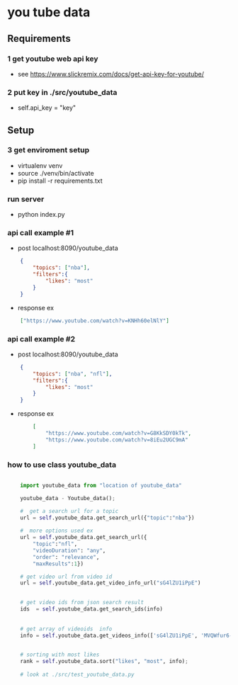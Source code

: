 # you tube data

## Requirements
### 1 get youtube web api key
* see https://www.slickremix.com/docs/get-api-key-for-youtube/

###  2 put key in ./src/youtube_data
* self.api_key = "key"

## Setup
### 3 get enviroment setup
* virtualenv venv
* source ./venv/bin/activate
* pip install -r requirements.txt

### run server
* python index.py

### api call example #1
* post localhost:8090/youtube_data
```json
    { 
        "topics": ["nba"],
        "filters":{
            "likes": "most"     
        }
    } 
```
* response ex
```json
    ["https://www.youtube.com/watch?v=KNHh60elNlY"]
```

### api call example #2 
* post localhost:8090/youtube_data
```json
    { 
        "topics": ["nba", "nfl"],
        "filters":{
            "likes": "most"     
        }
    } 
```
* response ex
```json
        [
            "https://www.youtube.com/watch?v=G8KkSDY0kTk", 
            "https://www.youtube.com/watch?v=8iEu2UGC9mA"
        ]
```


### how to use class youtube_data

```python

    import youtube_data from "location of youtube_data"

    youtube_data - Youtube_data();

    #  get a search url for a topic
    url = self.youtube_data.get_search_url({"topic":"nba"})
    
    #  more options used ex
    url = self.youtube_data.get_search_url({
        "topic":"nfl", 
        "videoDuration": "any",
        "order": "relevance",
        "maxResults":1})

    # get video url from video id
    url = self.youtube_data.get_video_info_url("sG4lZU1iPpE")
       

    # get video ids from json search result 
    ids  = self.youtube_data.get_search_ids(info)
    
    
    # get array of videoids  info 
    info = self.youtube_data.get_videos_info(['sG4lZU1iPpE', 'MVQWfur6-qk'])
       

    # sorting with most likes
    rank = self.youtube_data.sort("likes", "most", info);
     
    # look at ./src/test_youtube_data.py

```
